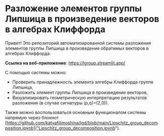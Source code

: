 # Разложение элементов группы Липшица в произведение векторов в алгебрах Клиффорда

Привет! Это репозиторий автоматизированной системы разложения элементов группы Липшица в произведение обратимых векторов в алгебрах Клиффорда.

**Ссылка на веб-приложение**: https://lgroup.streamlit.app/

С помощью системы можно:
* Проверить принадлежность элемента алгебры Клиффорда группе Липшица,
* Разложить элемент группы Липшица в произведение векторов,
* Визуализировать геометрическую интерпретацию результатов разложения (в случае сигнатуры (p,q)=(2,0)).

Также можно воспользоваться основным функционалом системы напрямую через блокнот [https://github.com/katyafilimoshina/lgd/blob/main/Lipschitz_group_decomposition.ipynb]("Lipschitz_group_decomposition.ipynb").
